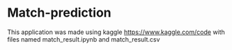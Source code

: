 # Match-prediction

This application was made using kaggle 
https://www.kaggle.com/code
with files named match_result.ipynb and match_result.csv